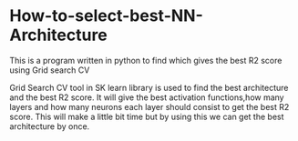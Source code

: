 # How-to-select-best-NN-Architecture
This is a program written in python to find which gives the best R2 score using Grid search CV
 
 
Grid Search CV tool in SK learn library is used to find the best architecture and the best R2 score.
It will give the best activation functions,how many layers and how many neurons each layer should consist to get the best R2 score.
This will make a little bit time but by using this we can get the best architecture by once.
